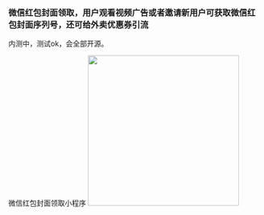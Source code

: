 
### 微信红包封面领取，用户观看视频广告或者邀请新用户可获取微信红包封面序列号，还可给外卖优惠券引流

内测中，测试ok，会全部开源。

微信红包封面领取小程序
<img src="http://cdn.letwind.com/coupon/cover.png" width="300"/>
